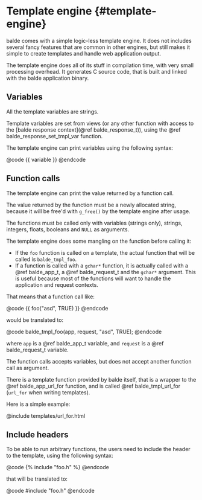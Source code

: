 Template engine {#template-engine}
===============

balde comes with a simple logic-less template engine. It does not includes several fancy features that are common in other engines, but still makes it simple to create templates and handle web application output.

The template engine does all of its stuff in compilation time, with very small processing overhead. It generates C source code, that is built and linked with the balde application binary.


Variables
---------

All the template variables are strings.

Template variables are set from views (or any other function with access to the [balde response context](@ref balde_response_t)), using the @ref balde_response_set_tmpl_var function.

The template engine can print variables using the following syntax:

@code
{{ variable }}
@endcode


Function calls
--------------

The template engine can print the value returned by a function call.

The value returned by the function must be a newly allocated string, because it will be free'd with ``g_free()`` by the template engine after usage.

The functions must be called only with variables (strings only), strings, integers, floats, booleans and ``NULL`` as arguments.

The template engine does some mangling on the function before calling it:

- If the ``foo`` function is called on a template, the actual function that will be called is ``balde_tmpl_foo``.
- If a function is called with a ``gchar*`` function, it is actually called with a @ref balde_app_t, a @ref balde_request_t and the ``gchar*`` argument. This is useful because most of the functions will want to handle the application and request contexts.

That means that a function call like:

@code
{{ foo("asd", TRUE) }}
@endcode

would be translated to:

@code
balde_tmpl_foo(app, request, "asd", TRUE);
@endcode

where ``app`` is a @ref balde_app_t variable, and ``request`` is a @ref balde_request_t variable.

The function calls accepts variables, but does not accept another function call as argument.

There is a template function provided by balde itself, that is a wrapper to the @ref balde_app_url_for function, and is called @ref balde_tmpl_url_for (``url_for`` when writing templates).

Here is a simple example:

@include templates/url_for.html


Include headers
---------------

To be able to run arbitrary functions, the users need to include the header to the template, using the following syntax:

@code
{% include "foo.h" %}
@endcode

that will be translated to:

@code
#include "foo.h"
@endcode
